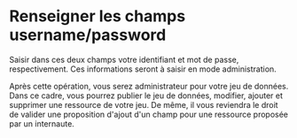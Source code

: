 # Renseigner les champs username/password

Saisir dans ces deux champs votre identifiant et mot de passe, respectivement. Ces informations seront à saisir en mode administration.

Après cette opération, vous serez administrateur pour votre jeu de données. Dans ce cadre, vous pourrez publier le jeu de données, modifier, ajouter et supprimer une ressource de votre jeu. De même, il vous reviendra le droit de valider une proposition d'ajout d'un champ pour une ressource proposée par un internaute.

